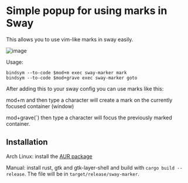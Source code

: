 # Simple popup for using marks in Sway

This allows you to use vim-like marks in sway easily.

![image](https://i.imgur.com/gQW40rq.png)

Usage:
```
bindsym --to-code $mod+m exec sway-marker mark
bindsym --to-code $mod+grave exec sway-marker goto
```
After adding this to your sway config you can use marks like this:

mod+m and then type a character will create a mark on the currently focused container (window)

mod+grave(`) then type a character will focus the previously marked container.

## Installation
Arch Linux: install the [AUR package](https://aur.archlinux.org/packages/sway-marker-git/)

Manual: install rust, gtk and gtk-layer-shell and build with `cargo build --release`. The file will be in `target/release/sway-marker`.
